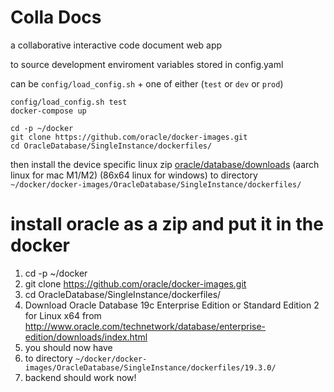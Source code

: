 # Colla Docs

a collaborative interactive code document web app

to source development enviroment variables stored in config.yaml

can be `config/load_config.sh` + one of either (`test` or `dev` or `prod`)

```commandline
config/load_config.sh test
docker-compose up
```


```commandline
cd -p ~/docker
git clone https://github.com/oracle/docker-images.git
cd OracleDatabase/SingleInstance/dockerfiles/
```

then install the device specific linux zip 
[oracle/database/downloads](https://www.oracle.com/database/technologies/oracle-database-software-downloads.html#db_free) 
(aarch linux for mac M1/M2) (86x64 linux for windows)
to directory `~/docker/docker-images/OracleDatabase/SingleInstance/dockerfiles/`

# install oracle as a zip and put it in the docker
1. cd -p ~/docker
2. git clone https://github.com/oracle/docker-images.git
3. cd OracleDatabase/SingleInstance/dockerfiles/
4. Download Oracle Database 19c Enterprise Edition or Standard Edition 2 for Linux x64 from http://www.oracle.com/technetwork/database/enterprise-edition/downloads/index.html
5. you should now have
5. to directory `~/docker/docker-images/OracleDatabase/SingleInstance/dockerfiles/19.3.0/`
6. backend should work now!
